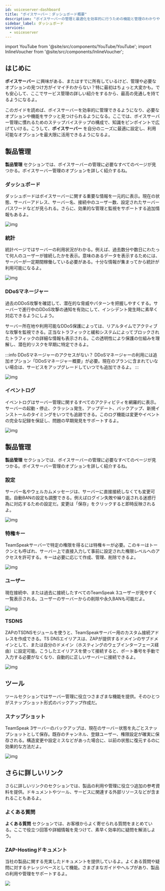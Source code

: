 ```yaml
---
id: voiceserver-dashboard
title: "ボイスサーバー：ダッシュボード概要"
description: "ボイスサーバーの管理と最適化を効率的に行うための機能と管理のわかりやすい概要 → 今すぐ詳しく学ぼう"
sidebar_label: ダッシュボード
services:
  - voiceserver
---
```


import YouTube from '@site/src/components/YouTube/YouTube';
import InlineVoucher from '@site/src/components/InlineVoucher';

## はじめに

**ボイスサーバー** に興味がある、またはすでに所有しているけど、管理や必要なオプションの見つけ方がイマイチわからない？特に最初はちょっと大変かも。でも安心して、ここでサービス管理の詳しい紹介をするから、最高の見通しを持てるようになるよ。

このガイドを読めば、ボイスサーバーを効率的に管理できるようになり、必要なオプションや機能をサクッと見つけられるようになる。ここでは、ボイスサーバー管理に慣れるためのステップバイステップの構成で、知識をピンポイントで広げていける。こうして、**ボイスサーバー** を自分のニーズに最適に設定し、利用可能なオプションを最大限に活用できるようになるよ。



## 製品管理

**製品管理** セクションでは、ボイスサーバーの管理に必要なすべてのページが見つかる。ボイスサーバー管理のオプションを詳しく紹介するね。 



### ダッシュボード

ダッシュボードはボイスサーバーに関する重要な情報を一元的に表示。現在の状態、サーバーアドレス、サーバー名、接続中のユーザー数、設定されたサーバーパスワードなどが見られる。さらに、効果的な管理と監視をサポートする追加情報もあるよ。

![img](https://screensaver01.zap-hosting.com/index.php/s/ZryFnMckWetXbTx/preview)

### 統計

統計ページではサーバーの利用状況がわかる。例えば、過去数分や数日にわたって何人のユーザーが接続したかを表示。意味のあるデータを表示するためには、サーバーが一定期間稼働している必要がある。十分な情報が集まってから統計が利用可能になるよ。

![img](https://screensaver01.zap-hosting.com/index.php/s/zYcyRdeHfaHqXt9/preview)



### DDoSマネージャー

過去のDDoS攻撃を確認して、潜在的な脅威やパターンを把握しやすくする。サーバーで進行中のDDoS攻撃の通知を有効にして、インシデント発生時に素早く対応できるようにしよう。

サーバー所在地や利用可能なDDoS保護によっては、リアルタイムでアクティブな攻撃を監視できる。正当なトラフィックと緩和システムによってブロックされたトラフィックの詳細な情報も表示される。この透明性により保護の仕組みを理解し、潜在的リスクを早期に特定できるよ。

:::info DDoSマネージャーのアクセスがない？
DDoSマネージャーの利用には追加オプション「DDoSマネージャー概要」が必要。現在のプランに含まれていない場合は、サービスをアップグレードしていつでも追加できるよ。
:::



![img](https://screensaver01.zap-hosting.com/index.php/s/ScCCCY52CMLgfyE/preview)

### イベントログ

イベントログはサーバー管理に関するすべてのアクティビティを網羅的に表示。サーバーの起動・停止、クラッシュ発生、アップデート、バックアップ、新規インストールのタイミングをいつでも追跡できる。このログ機能は変更やイベントの完全な記録を保証し、問題の早期発見をサポートするよ。

![img](https://screensaver01.zap-hosting.com/index.php/s/DRFJR6pnL5XRLa5/preview)



## 製品管理

**製品管理** セクションでは、ボイスサーバーの管理に必要なすべてのページが見つかる。ボイスサーバー管理のオプションを詳しく紹介するね。

### 設定

サーバー名やウェルカムメッセージは、サーバーに直接接続しなくても変更可能。自動BANの設定も調整できる。例えばログイン失敗や繰り返される迷惑行為に対応するための設定だ。変更は「保存」をクリックすると即時反映されるよ。

![img](https://screensaver01.zap-hosting.com/index.php/s/B6W4ftB6TPGms8K/preview)



### 特権キー

TeamSpeakサーバーで特定の権限を得るには特権キーが必要。このキーはトークンとも呼ばれ、サーバー上で直接入力して事前に設定された権限レベルへのアクセスを許可する。キーは必要に応じて作成、管理、削除できるよ。

![img](https://screensaver01.zap-hosting.com/index.php/s/6MjdtBmP7BbQ9cZ/preview)



### ユーザー

現在接続中、または過去に接続したすべてのTeamSpeak 3ユーザーが見やすく一覧表示される。ユーザーのサーバーからの削除や永久BANも可能だよ。

![img](https://screensaver01.zap-hosting.com/index.php/s/N8J8ApX5HWEgnYR/preview)



### TSDNS

ZAPのTSDNSモジュールを使うと、TeamSpeakサーバー用のカスタム接続アドレスを作成できる。TS DNSエイリアスは、ZAPが提供するドメインのサブドメインとして、または自分のドメイン（ホスティングのウェブインターフェース経由）に設定可能。こうしたエイリアスを使って接続すると、ポート番号を手動で入力する必要がなくなり、自動的に正しいサーバーに接続できるよ。

![img](https://screensaver01.zap-hosting.com/index.php/s/c26gTpzprpky54H/preview)



## ツール

ツールセクションではサーバー管理に役立つさまざまな機能を提供。そのひとつがスナップショット形式のバックアップ作成だ。

### スナップショット

TeamSpeak 3サーバーのバックアップは、現在のサーバー状態を丸ごとスナップショットとして保存。既存のチャンネル、登録ユーザー、権限設定が確実に保存される。構造変更や設定ミスなどがあった場合に、以前の状態に復元するのに効果的な方法だよ。

![img](https://screensaver01.zap-hosting.com/index.php/s/XyT2q647ENeEZNA/preview)





## さらに詳しいリンク
さらに詳しいリンクのセクションでは、製品の利用や管理に役立つ追加の参考資料を提供。ドキュメントやツール、サービスに関連する外部リソースなどが含まれることもあるよ。

### よくある質問
**よくある質問** セクションでは、お客様からよく寄せられる質問をまとめている。ここで役立つ回答や詳細情報を見つけて、素早く効率的に疑問を解消しよう。

### ZAP-Hostingドキュメント
当社の製品に関する充実したドキュメントを提供しているよ。よくある質問や疑問に対するナレッジベースとして機能。さまざまなガイドやヘルプがあり、製品の利用や管理をサポートするよ。

![](https://screensaver01.zap-hosting.com/index.php/s/n48ct6aZBrNq7eT/preview)


<InlineVoucher />